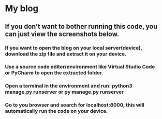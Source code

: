 # My blog
## If you don't want to bother running this code, you can just view the screenshots below.


### If you want to open the blog on your local server(device), download the zip file and extract it on your device.

### Use a source code editor/environment like Virtual Studio Code or PyCharm to open the extracted folder.

### Open a terminal in the environment and run: python3 manage.py runserver or py manage.py runserver

### Go to you browser and search for localhost:8000, this will automatically run the code on your device.

